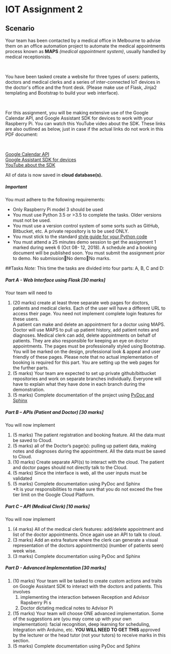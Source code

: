 # IOT Assignment 2

## Scenario
Your team has been contacted by a medical office in Melbourne to advise them on an office automation project to automate the medical appointments process known as **MAPS** _(medical appointment system)_, usually handled by medical receptionists.

<br>

You have been tasked create a website for three types of users: patients, doctors and medical clerks and a series of inter-connected IoT devices in the doctor's office and the front desk. (Please make use of Flask, Jinja2 templating and Bootstrap to build your web interface).

<br>

For this assignment, you will be making extensive use of the Google Calendar API, and Google Assistant SDK for devices to work with your Raspberry Pi. You can watch this YouTube video about the SDK. These links are also outlined as below, just in case if the actual links do not work in this PDF document:

<br>


[Google Calendar API](https://developers.google.com/calendar/v3/reference/)<br> 
[Google Assistant SDK for devices](https://developers.google.com/assistant/sdk/)<br>
[YouTube about the SDK](https://www.youtube.com/watch?v=FBXRwu6hgy8)

All of data is now saved in **cloud database(s).**
##### Important
You must adhere to the following requirements:<br>
- Only Raspberry Pi model 3 should be used
- You must use Python 3.5 or >3.5 to complete the tasks. Older versions must not be used.
- You must use a version control system of some sorts such as GitHub, Bitbucket, etc. A private repository is to be used ONLY.
- You must stick to the standard [style guide for your Python code](https://www.python.org/dev/peps/pep-0008/)
- You must attend a 25 minutes demo session to get the assignment 1 marked during week 6 (Oct 08- 12, 2018). A schedule and a booking document will be published soon. You must submit the assignment prior to demo. No submissionNo demoNo marks.

##Tasks
_Note:_ This time the tasks are divided into four parts: A, B, C and D:<br>
##### Part A - Web Interface using Flask [30 marks]
Your team will need to<br>
1. (20 marks) create at least three separate web pages for doctors, patients and medical clerks. Each of the user will have a different URL to access their page. You need not implement complete login features for these users.
<br>A patient can make and delete an appointment for a doctor using MAPS.
Doctor will use MAPS to pull up patient history, add patient notes and diagnoses.
Medical clerk can add, delete appointments on behalf of patients. They are also responsible for keeping an eye on doctor appointments.
The pages must be professionally styled using Bootstrap. You will be marked on the design, professional look & appeal and user friendly of these pages.
Please note that no actual implementation of booking is required for this part. You are setting up the web pages for the further parts.
1. (5 marks) Your team are expected to set up private github/bitbucket repositories and work on separate branches individually. Everyone will have to explain what they have done in each branch during the demonstration.
1. (5 marks) Complete documentation of the project using [PyDoc and Sphinx](https://projects.raspberrypi.org/en/projects/documenting-your-code/)
##### Part B – APIs (Patient and Doctor) [30 marks]
You will now implement<br>
1. (5 marks) The patient registration and booking feature. All the data must be saved to Cloud.
1. (5 marks) all of the Doctor’s page(s): pulling up patient data, making notes and diagnoses during the appointment. All the data must be saved to Cloud.
1. (10 marks) Create separate API(s) to interact with the cloud. The patient and doctor pages should not directly talk to the Cloud.
1. (5 marks) Since the interface is web, all the user inputs must be validated
1. (5 marks) Complete documentation using PyDoc and Sphinx<br>
*It is your responsibilities to make sure that you do not exceed the free tier limit on the Google Cloud Platform.
##### Part C – API (Medical Clerk) [10 marks]
You will now implement<br>
1. (4 marks) All of the medical clerk features: add/delete appointment and list of the doctor appointments. Once again use an API to talk to cloud.
1. (3 marks) Add an extra feature where the clerk can generate a visual representation of the doctors appointment(s) (number of patients seen) week wise.
1. (3 marks) Complete documentation using PyDoc and Sphinx
##### Part D - Advanced Implementation [30 marks]
1. (10 marks) Your team will be tasked to create custom actions and traits on Google Assistant SDK to interact with the doctors and patients. This involves
   1. implementing the interaction between Reception and Advisor Rapsberry Pi s
   2. Doctor dictating medical notes to Advisor Pi
1. (15 marks) Your team will choose ONE advanced implementation. Some of the suggestions are (you may come up with your own implementation):
facial recognition, deep learning for scheduling, Integration with Arduino, etc. **YOU WILL NEED TO GET THIS** approved by the lecturer or the head tutor (not your
tutors) to receive marks in this section.
1. (5 marks) Complete documentation using PyDoc and Sphinx